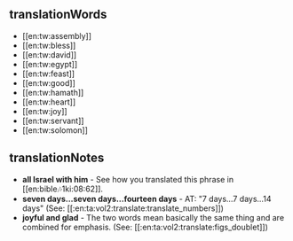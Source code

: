 ## translationWords

* [[en:tw:assembly]]
* [[en:tw:bless]]
* [[en:tw:david]]
* [[en:tw:egypt]]
* [[en:tw:feast]]
* [[en:tw:good]]
* [[en:tw:hamath]]
* [[en:tw:heart]]
* [[en:tw:joy]]
* [[en:tw:servant]]
* [[en:tw:solomon]]

## translationNotes

* **all Israel with him** - See how you translated this phrase in [[en:bible:notes:1ki:08:62]].
* **seven days...seven days...fourteen days** - AT: "7 days...7 days...14 days" (See: [[:en:ta:vol2:translate:translate_numbers]])
* **joyful and glad** - The two words mean basically the same thing and are combined for emphasis. (See: [[:en:ta:vol2:translate:figs_doublet]])
